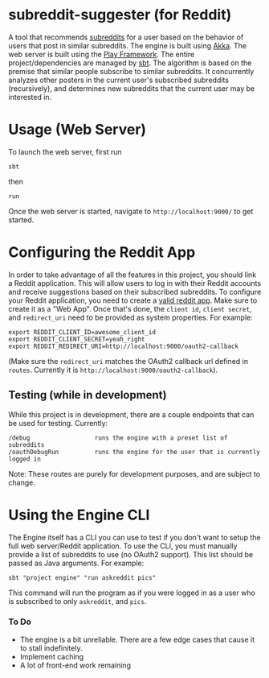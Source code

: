 # subreddit-suggester (for Reddit)
A tool that recommends [subreddits](http://www.reddit.com) for a user based on the behavior of users that post in similar subreddits. The engine is built using [Akka](http://akka.io/). The web server is built using the [Play Framework](https://www.playframework.com/). The entire project/dependencies are managed by [sbt](http://www.scala-sbt.org/). The algorithm is based on the premise that similar people subscribe to similar subreddits. It concurrently analyzes other posters in the current user's subscribed subreddits (recursively), and determines new subreddits that the current user may be interested in.

# Usage (Web Server)

To launch the web server, first run
```
sbt
```
then 
```
run
```

Once the web server is started, navigate to `http://localhost:9000/` to get started.

# Configuring the Reddit App

In order to take advantage of all the features in this project, you should link a Reddit application. This will allow users to log in with their Reddit accounts and receive suggestions based on their subscribed subreddits. To configure your Reddit application, you need to create a [valid reddit app](https://ssl.reddit.com/prefs/apps/). Make sure to create it as a "Web App". Once that's done, the `client id`, `client secret`, and `redirect_uri` need to be provided as system properties. For example: 

```
export REDDIT_CLIENT_ID=awesome_client_id
export REDDIT_CLIENT_SECRET=yeah_right
export REDDIT_REDIRECT_URI=http://localhost:9000/oauth2-callback
```
(Make sure the `redirect_uri` matches the OAuth2 callback url defined in `routes`. Currently it is `http://localhost:9000/oauth2-callback`).

## Testing (while in development)
While this project is in development, there are a couple endpoints that can be used for testing. Currently: 

```
/debug                  runs the engine with a preset list of subreddits
/oauthDebugRun          runs the engine for the user that is currently logged in
```
Note: These routes are purely for development purposes, and are subject to change.

# Using the Engine CLI

The Engine itself has a CLI you can use to test if you don't want to setup the full web server/Reddit application. To use the CLI, you must manually provide a list of subreddits to use (no OAuth2 support). This list should be passed as Java arguments. For example:

```
sbt "project engine" "run askreddit pics"
```
This command will run the program as if you were logged in as a user who is subscribed to only `askreddit`, and `pics`.

### To Do
- The engine is a bit unreliable. There are a few edge cases that cause it to stall indefinitely.
- Implement caching
- A lot of front-end work remaining
